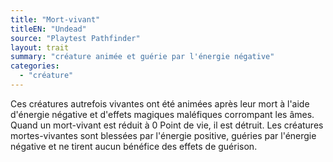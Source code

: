 ```yaml
---
title: "Mort-vivant"
titleEN: "Undead"
source: "Playtest Pathfinder"
layout: trait
summary: "créature animée et guérie par l'énergie négative"
categories:
  - "créature"
---
```

Ces créatures autrefois vivantes ont été animées après leur mort à l'aide d'énergie négative et d'effets magiques maléfiques corrompant les âmes. Quand un mort-vivant est réduit à 0 Point de vie, il est détruit. Les créatures mortes-vivantes sont blessées par l'énergie positive, guéries par l'énergie négative et ne tirent aucun bénéfice des effets de guérison.
